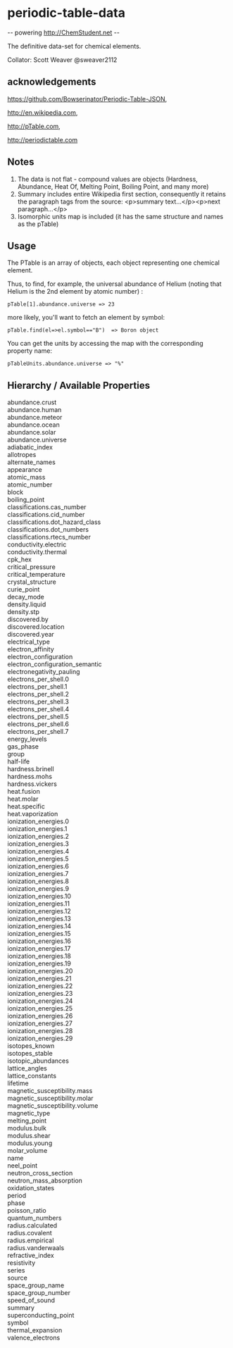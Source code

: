 # periodic-table-data

-- powering http://ChemStudent.net --

The definitive data-set for chemical elements.

Collator: Scott Weaver @sweaver2112

## acknowledgements

https://github.com/Bowserinator/Periodic-Table-JSON,

http://en.wikipedia.com,

http://pTable.com,

http://periodictable.com


## Notes

1. The data is not flat - compound values are objects (Hardness, Abundance, Heat Of, Melting Point, Boiling Point, and many more)
2. Summary includes entire Wikipedia first section, consequently it retains the paragraph tags from the source: &lt;p&gt;summary text...&lt;/p&gt;&lt;p&gt;next paragraph...&lt;/p&gt;
3. Isomorphic units map is included (it has the same structure and names as the pTable)

## Usage

The PTable is an array of objects, each object representing one chemical element. 

Thus, to find, for example, the universal abundance of Helium (noting that Helium is the 2nd element by atomic number) :

```pTable[1].abundance.universe => 23```

more likely, you'll want to fetch an element by symbol:

```pTable.find(el=>el.symbol=="B")  => Boron object```

You can get the units by accessing the map with the corresponding property name:

```pTableUnits.abundance.universe => "%"``` 

## Hierarchy / Available Properties

abundance.crust</br>abundance.human</br>abundance.meteor</br>abundance.ocean</br>abundance.solar</br>abundance.universe</br>adiabatic_index</br>allotropes</br>alternate_names</br>appearance</br>atomic_mass</br>atomic_number</br>block</br>boiling_point</br>classifications.cas_number</br>classifications.cid_number</br>classifications.dot_hazard_class</br>classifications.dot_numbers</br>classifications.rtecs_number</br>conductivity.electric</br>conductivity.thermal</br>cpk_hex</br>critical_pressure</br>critical_temperature</br>crystal_structure</br>curie_point</br>decay_mode</br>density.liquid</br>density.stp</br>discovered.by</br>discovered.location</br>discovered.year</br>electrical_type</br>electron_affinity</br>electron_configuration</br>electron_configuration_semantic</br>electronegativity_pauling</br>electrons_per_shell.0</br>electrons_per_shell.1</br>electrons_per_shell.2</br>electrons_per_shell.3</br>electrons_per_shell.4</br>electrons_per_shell.5</br>electrons_per_shell.6</br>electrons_per_shell.7</br>energy_levels</br>gas_phase</br>group</br>half-life</br>hardness.brinell</br>hardness.mohs</br>hardness.vickers</br>heat.fusion</br>heat.molar</br>heat.specific</br>heat.vaporization</br>ionization_energies.0</br>ionization_energies.1</br>ionization_energies.2</br>ionization_energies.3</br>ionization_energies.4</br>ionization_energies.5</br>ionization_energies.6</br>ionization_energies.7</br>ionization_energies.8</br>ionization_energies.9</br>ionization_energies.10</br>ionization_energies.11</br>ionization_energies.12</br>ionization_energies.13</br>ionization_energies.14</br>ionization_energies.15</br>ionization_energies.16</br>ionization_energies.17</br>ionization_energies.18</br>ionization_energies.19</br>ionization_energies.20</br>ionization_energies.21</br>ionization_energies.22</br>ionization_energies.23</br>ionization_energies.24</br>ionization_energies.25</br>ionization_energies.26</br>ionization_energies.27</br>ionization_energies.28</br>ionization_energies.29</br>isotopes_known</br>isotopes_stable</br>isotopic_abundances</br>lattice_angles</br>lattice_constants</br>lifetime</br>magnetic_susceptibility.mass</br>magnetic_susceptibility.molar</br>magnetic_susceptibility.volume</br>magnetic_type</br>melting_point</br>modulus.bulk</br>modulus.shear</br>modulus.young</br>molar_volume</br>name</br>neel_point</br>neutron_cross_section</br>neutron_mass_absorption</br>oxidation_states</br>period</br>phase</br>poisson_ratio</br>quantum_numbers</br>radius.calculated</br>radius.covalent</br>radius.empirical</br>radius.vanderwaals</br>refractive_index</br>resistivity</br>series</br>source</br>space_group_name</br>space_group_number</br>speed_of_sound</br>summary</br>superconducting_point</br>symbol</br>thermal_expansion</br>valence_electrons


